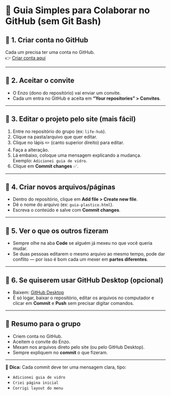 # 🚀 Guia Simples para Colaborar no GitHub (sem Git Bash)

## 🔹 1. Criar conta no GitHub
Cada um precisa ter uma conta no GitHub.  
👉 [Criar conta aqui](https://github.com/join)

---

## 🔹 2. Aceitar o convite
- O Enzo (dono do repositório) vai enviar um convite.  
- Cada um entra no GitHub e aceita em **“Your repositories” > Convites**.

---

## 🔹 3. Editar o projeto pelo site (mais fácil)
1. Entre no repositório do grupo (ex: `life-hub`).  
2. Clique na pasta/arquivo que quer editar.  
3. Clique no lápis ✏️ (canto superior direito) para editar.  
4. Faça a alteração.  
5. Lá embaixo, coloque uma mensagem explicando a mudança.  
   Exemplo: `Adicionei guia de vidro`.  
6. Clique em **Commit changes** ✅.  

---

## 🔹 4. Criar novos arquivos/páginas
- Dentro do repositório, clique em **Add file > Create new file**.  
- Dê o nome do arquivo (ex: `guia-plastico.html`).  
- Escreva o conteúdo e salve com **Commit changes**.  

---

## 🔹 5. Ver o que os outros fizeram
- Sempre olhe na aba **Code** se alguém já mexeu no que você queria mudar.  
- Se duas pessoas editarem o mesmo arquivo ao mesmo tempo, pode dar conflito — por isso é bom cada um mexer em **partes diferentes**.  

---

## 🔹 6. Se quiserem usar GitHub Desktop (opcional)
- Baixem: [GitHub Desktop](https://desktop.github.com/)  
- É só logar, baixar o repositório, editar os arquivos no computador e clicar em **Commit** e **Push** sem precisar digitar comandos.  

---

## 📌 Resumo para o grupo
- Criem conta no GitHub.  
- Aceitem o convite do Enzo.  
- Mexam nos arquivos direto pelo site (ou pelo GitHub Desktop).  
- Sempre expliquem no **commit** o que fizeram.  

---
🌱 **Dica:** Cada commit deve ter uma mensagem clara, tipo:  
- `Adicionei guia de vidro`  
- `Criei página inicial`  
- `Corrigi layout do menu`  
